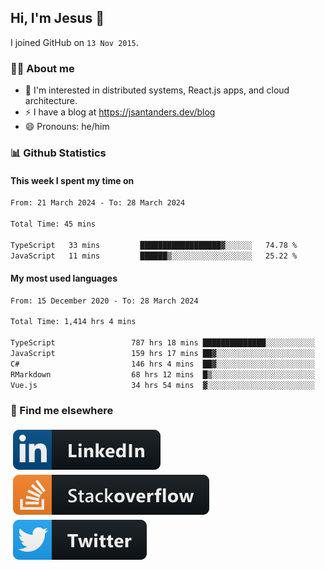 ## Hi, I'm Jesus 👋

I joined GitHub on `13 Nov 2015`.

<!-- Talking about you -->

### 👨‍💻 About me

- 👦 I'm interested in distributed systems, React.js apps, and cloud architecture.
- ⚡️ I have a blog at <https://jsantanders.dev/blog>
- 😄 Pronouns: he/him

### 📊 Github Statistics

#### This week I spent my time on

<!--START_SECTION:weekly-->

```txt
From: 21 March 2024 - To: 28 March 2024

Total Time: 45 mins

TypeScript   33 mins         ██████████████████▓░░░░░░   74.78 %
JavaScript   11 mins         ██████▒░░░░░░░░░░░░░░░░░░   25.22 %
```

<!--END_SECTION:weekly-->

#### My most used languages

<!--START_SECTION:alltime-->

```txt
From: 15 December 2020 - To: 28 March 2024

Total Time: 1,414 hrs 4 mins

TypeScript                 787 hrs 18 mins ██████████████░░░░░░░░░░░   55.68 %
JavaScript                 159 hrs 17 mins ██▓░░░░░░░░░░░░░░░░░░░░░░   11.26 %
C#                         146 hrs 4 mins  ██▓░░░░░░░░░░░░░░░░░░░░░░   10.33 %
RMarkdown                  68 hrs 12 mins  █▒░░░░░░░░░░░░░░░░░░░░░░░   04.82 %
Vue.js                     34 hrs 54 mins  ▓░░░░░░░░░░░░░░░░░░░░░░░░   02.47 %
```

<!--END_SECTION:alltime-->

### 📢 Find me elsewhere

<p>
  <a target="_blank" href="https://linkedin.com/in/jsantanders">
    <img src="https://github.com/jsantanders/jsantanders/blob/master/img/linkedin.svg" alt="LinkedIn" style="vertical-align:top; margin:4px">
  </a>
  
  <a target="_blank" href="https://stackoverflow.com/users/7318331/jesus-santander">
    <img src="https://github.com/jsantanders/jsantanders/blob/master/img/stackoverflow.svg" alt="StackOverflow" style="vertical-align:top; margin:4px">
  </a>
  
  <a target="_blank" href="http://twitter.com/jsantanders">
    <img src="https://github.com/jsantanders/jsantanders/blob/master/img/twitter.svg" alt="Twitter" style="vertical-align:top; margin:4px">
  </a>
</p>
